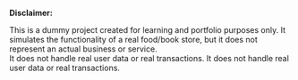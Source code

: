 **Disclaimer:**

This is a dummy project created for learning and portfolio purposes only. It simulates the functionality of a real food/book store, but it does not represent an actual business or service.  
It does not handle real user data or real transactions.
It does not handle real user data or real transactions.

